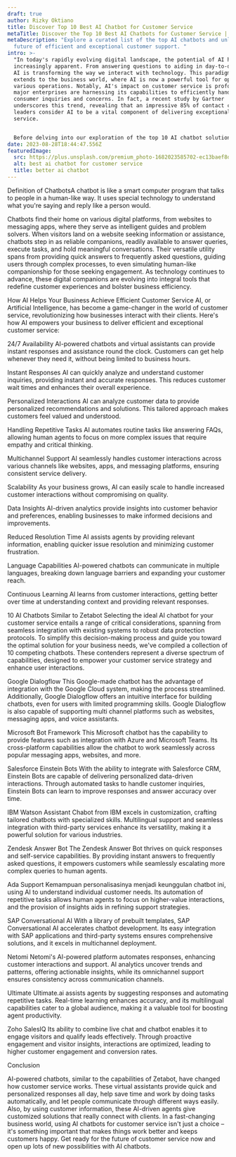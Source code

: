 ```yaml
---
draft: true
author: Rizky Oktiano
title: Discover Top 10 Best AI Chatbot for Customer Service
metaTitle: Discover the Top 10 Best AI Chatbots for Customer Service | Zetabot
metaDescription: "Explore a curated list of the top AI chatbots and unlock the
  future of efficient and exceptional customer support. "
intro: >-
  "In today's rapidly evolving digital landscape, the potential of AI has become
  increasingly apparent. From answering questions to aiding in day-to-day work,
  AI is transforming the way we interact with technology. This paradigm shift
  extends to the business world, where AI is now a powerful tool for optimizing
  various operations. Notably, AI's impact on customer service is profound; even
  major enterprises are harnessing its capabilities to efficiently handle
  consumer inquiries and concerns. In fact, a recent study by Gartner
  underscores this trend, revealing that an impressive 85% of contact center
  leaders consider AI to be a vital component of delivering exceptional customer
  service.


  Before delving into our exploration of the top 10 AI chatbot solutions for customer service, akin to the remarkable Zetabot, let's begin with a refresher on the concept of chatbots.
date: 2023-08-28T18:44:47.556Z
featuredImage:
  src: https://plus.unsplash.com/premium_photo-1682023585702-ec13baef8dc1?ixlib=rb-4.0.3&ixid=M3wxMjA3fDB8MHxwaG90by1wYWdlfHx8fGVufDB8fHx8fA%3D%3D&auto=format&fit=crop&w=870&q=80
  alt: best ai chatbot for customer service
  title: better ai chatbot
---
```

Definition of ChatbotsA chatbot is like a smart computer program that talks to people in a human-like way. It uses special technology to understand what you're saying and reply like a person would. 

Chatbots find their home on various digital platforms, from websites to messaging apps, where they serve as intelligent guides and problem solvers. When visitors land on a website seeking information or assistance, chatbots step in as reliable companions, readily available to answer queries, execute tasks, and hold meaningful conversations. Their versatile utility spans from providing quick answers to frequently asked questions, guiding users through complex processes, to even simulating human-like companionship for those seeking engagement. As technology continues to advance, these digital companions are evolving into integral tools that redefine customer experiences and bolster business efficiency.

How AI Helps Your Business Achieve Efficient Customer Service
AI, or Artificial Intelligence, has become a game-changer in the world of customer service, revolutionizing how businesses interact with their clients. Here's how AI empowers your business to deliver efficient and exceptional customer service:

24/7 Availability
AI-powered chatbots and virtual assistants can provide instant responses and assistance round the clock. Customers can get help whenever they need it, without being limited to business hours.

Instant Responses
AI can quickly analyze and understand customer inquiries, providing instant and accurate responses. This reduces customer wait times and enhances their overall experience.

Personalized Interactions
AI can analyze customer data to provide personalized recommendations and solutions. This tailored approach makes customers feel valued and understood.

Handling Repetitive Tasks
AI automates routine tasks like answering FAQs, allowing human agents to focus on more complex issues that require empathy and critical thinking.

Multichannel Support
AI seamlessly handles customer interactions across various channels like websites, apps, and messaging platforms, ensuring consistent service delivery.

Scalability
As your business grows, AI can easily scale to handle increased customer interactions without compromising on quality.

Data Insights
AI-driven analytics provide insights into customer behavior and preferences, enabling businesses to make informed decisions and improvements.

Reduced Resolution Time
AI assists agents by providing relevant information, enabling quicker issue resolution and minimizing customer frustration.

Language Capabilities
AI-powered chatbots can communicate in multiple languages, breaking down language barriers and expanding your customer reach.

Continuous Learning
AI learns from customer interactions, getting better over time at understanding context and providing relevant responses.

10 AI Chatbots Similar to Zetabot
Selecting the ideal AI chatbot for your customer service entails a range of critical considerations, spanning from seamless integration with existing systems to robust data protection protocols. To simplify this decision-making process and guide you toward the optimal solution for your business needs, we've compiled a collection of 10 competing chatbots. These contenders represent a diverse spectrum of capabilities, designed to empower your customer service strategy and enhance user interactions.

Google Dialogflow
This Google-made chatbot has the advantage of integration with the Google Cloud system, making the process streamlined. Additionally, Google Dialogflow offers an intuitive interface for building chatbots, even for users with limited programming skills. Google Dialogflow is also capable of supporting multi channel platforms such as websites, messaging apps, and voice assistants.

Microsoft Bot Framework
This Microsoft chatbot has the capability to provide features such as integration with Azure and Microsoft Teams. Its cross-platform capabilities allow the chatbot to work seamlessly across popular messaging apps, websites, and more.

Salesforce Einstein Bots
With the ability to integrate with Salesforce CRM, Einstein Bots are capable of delivering personalized data-driven interactions. Through automated tasks to handle customer inquiries, Einstein Bots can learn to improve responses and answer accuracy over time.

IBM Watson Assistant
Chabot from IBM excels in customization, crafting tailored chatbots with specialized skills. Multilingual support and seamless integration with third-party services enhance its versatility, making it a powerful solution for various industries.

Zendesk Answer Bot
The Zendesk Answer Bot thrives on quick responses and self-service capabilities. By providing instant answers to frequently asked questions, it empowers customers while seamlessly escalating more complex queries to human agents.

Ada Support
Kemampuan personalisasinya menjadi keunggulan chatbot ini, using AI to understand individual customer needs. Its automation of repetitive tasks allows human agents to focus on higher-value interactions, and the provision of insights aids in refining support strategies.

SAP Conversational AI
With a library of prebuilt templates, SAP Conversational AI accelerates chatbot development. Its easy integration with SAP applications and third-party systems ensures comprehensive solutions, and it excels in multichannel deployment.

Netomi
Netomi's AI-powered platform automates responses, enhancing customer interactions and support. AI analytics uncover trends and patterns, offering actionable insights, while its omnichannel support ensures consistency across communication channels.

Ultimate
Ultimate.ai assists agents by suggesting responses and automating repetitive tasks. Real-time learning enhances accuracy, and its multilingual capabilities cater to a global audience, making it a valuable tool for boosting agent productivity.

Zoho SalesIQ
Its ability to combine live chat and chatbot enables it to engage visitors and qualify leads effectively. Through proactive engagement and visitor insights, interactions are optimized, leading to higher customer engagement and conversion rates.

Conclusion

AI-powered chatbots, similar to the capabilities of Zetabot, have changed how customer service works. These virtual assistants provide quick and personalized responses all day, help save time and work by doing tasks automatically, and let people communicate through different ways easily. Also, by using customer information, these AI-driven agents give customized solutions that really connect with clients. In a fast-changing business world, using AI chatbots for customer service isn't just a choice – it's something important that makes things work better and keeps customers happy. Get ready for the future of customer service now and open up lots of new possibilities with AI chatbots.